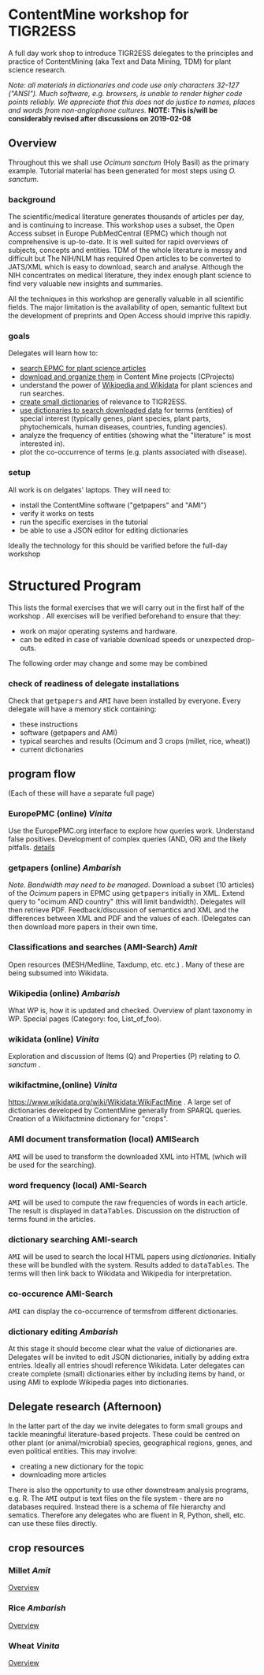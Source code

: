 # ContentMine workshop for TIGR2ESS

A full day work shop to introduce TIGR2ESS delegates to the principles and practice of ContentMining (aka Text and Data Mining, TDM) for plant science 
research.

*Note: all materials in dictionaries and code use only characters 32-127 ("ANSI"). Much software, e.g. browsers, is unable to render higher code points reliably. We appreciate that this does not do justice to names, places and words from non-anglophone cultures.*
**NOTE: This is/will be considerably revised after discussions on 2019-02-08**

## Overview
Throughout this we shall use *Ocimum sanctum* (Holy Basil) as the primary example. Tutorial material has been generated for most steps using *O. sanctum*.

### background
The scientific/medical literature generates thousands of articles per day, and is continuing to increase. This workshop uses a subset, 
the Open Access subset in Europe PubMedCentral (EPMC) which though not comprehensive is up-to-date. It is well suited for rapid overviews 
of subjects, concepts and entities. TDM of the whole literature is messy and difficult but The NIH/NLM has required Open articles to be 
converted to JATS/XML which is easy to download, search and analyse. Although the NIH concentrates on medical literature, they index
enough plant science to find very valuable new insights and summaries.

All the techniques in this workshop are generally valuable in all scientific fields. The major limitation is the availability of open, 
semantic fulltext but the development of preprints and Open Access should imprive this rapidly.

### goals
Delegates will learn how to:
 * [search EPMC for plant science articles](epmcSearch.md) 
 * [download and organize them](getpapers.md) in Content Mine projects (CProjects)
 * understand the power of [Wikipedia and Wikidata](wikimedia/overview.md) for plant sciences and run searches.
 * [create small dictionaries](dictionaries/overview.md) of relevance to TIGR2ESS. 
 * [use dictionaries to search downloaded data](search/overview.md) for terms (entities) of special interest (typically genes, plant species, plant parts, phytochemicals, human diseases,
   countries, funding agencies).
 * analyze the frequency of entities (showing what the "literature" is most interested in).
 * plot the co-occurrence of terms (e.g. plants associated with disease).

### setup
All work is on delgates' laptops. They will need to:
 * install the ContentMine software ("getpapers" and "AMI")
 * verify it works on tests
 * run the specific exercises in the tutorial
 * be able to use a JSON editor for editing dictionaries
 
 Ideally the technology for this should be varified before the full-day workshop
 
# Structured Program 
This lists the formal exercises that we will carry out in the first half of the workshop . All exercises will be verified beforehand to ensure that they:
 * work on major operating systems and hardware. 
 * can be edited in case of variable download speeds or unexpected drop-outs.
 
 The following order may change and some may be combined
 
### check of readiness of delegate installations
 Check that <tt>getpapers</tt> and <tt>AMI</tt> have been installed by everyone. Every delegate will have a memory stick containing:
  * these instructions
  * software (getpapers and AMI)
  * typical searches and results (Ocimum and 3 crops (millet, rice, wheat))
  * current dictionaries 
  
## program flow
(Each of these will have a separate full page)

### EuropePMC (online) *Vinita*
 Use the EuropePMC.org interface to explore how queries work. Understand false positives. Development of complex queries (AND, OR) and the likely pitfalls. 
[details](program/epmc.md)

### getpapers (online) *Ambarish*
  *Note. Bandwidth may need to be managed.* 
Download a subset (10 articles) of the *Ocimum* papers in EPMC using <tt>getpapers</tt> initially in XML. Extend query to "ocimum AND country" (this will limit bandwidth). Delegates will then retrieve PDF.  Feedback/discussion of semantics and  XML and the differences between XML and PDF and the values of each. (Delegates can then download more papers in their own time. 
 
### Classifications and searches (AMI-Search) *Amit* 
 Open resources (MESH/Medline, Taxdump, etc. etc.) . Many of these are being subsumed into Wikidata.
 
### Wikipedia (online) *Ambarish*
 What WP is, how it is updated and checked. Overview of plant taxonomy in WP. Special pages (Category: foo, List_of_foo). 

### wikidata (online) *Vinita*
 Exploration and discussion of Items (Q) and Properties (P) relating to *O. sanctum* .

### wikifactmine,(online) *Vinita*
 https://www.wikidata.org/wiki/Wikidata:WikiFactMine . A large set of dictionaries developed by ContentMine generally from SPARQL queries. 
 Creation of a Wikifactmine dictionary for "crops". 

### AMI document transformation (local) AMISearch
 <tt>AMI</tt> will be used to transform the downloaded XML into HTML (which will be used for the searching). 
 
### word frequency (local) AMI-Search
 <tt>AMI</tt> will be used to compute the raw frequencies of words in each article. The result is displayed in <tt>dataTables</tt>. Discussion on the distruction of terms found in the articles.

### dictionary searching AMI-search
 <tt>AMI</tt> will be used to search the local HTML papers using *dictionaries*. Initially these will be bundled with the system. Results added to <tt>dataTables</tt>.
The terms will then link back to Wikidata and Wikipedia for interpretation.

### co-occurence AMI-Search
 <tt>AMI</tt> can display the co-occurrence of termsfrom different dictionaries.

### dictionary editing *Ambarish*
At this stage it should become clear what the value of dictionaries are. Delegates will be invited to edit JSON dictionaries, initially by adding extra entries. Ideally all entries shoudl reference Wikidata.
Later delegates can create complete (small) dictionaries either by including items by hand, or using AMI to explode Wikipedia pages into dictionaries.

## Delegate research (Afternoon)
In the latter part of the day we invite delegates to form small groups and tackle meaningful literature-based projects. These could be centred on other plant (or animal/microbial) species, geographical regions, genes, and even political entities. This may involve:
 * creating a new dictionary for the topic
 * downloading more articles 
 
 There is also the opportunity to use other downstream analysis programs, e.g. R. The <tt>AMI</tt> output is text files on the file system - there are no databases required. Instead there is a schema of file hierarchy and sematics. Therefore any delegates who are fluent in R, Python, shell, etc. can use these files directly.

## crop resources

### Millet *Amit*
[Overview](millet/overview.md) 

### Rice *Ambarish*
[Overview](rice/overview.md) 

### Wheat *Vinita*
[Overview](wheat/overview.md) 

 
 

